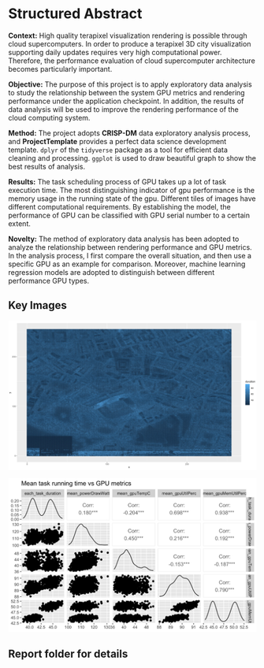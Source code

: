 # Structured Abstract

**Context:** High quality terapixel visualization rendering is possible through cloud supercomputers. In order to produce a terapixel 3D city visualization supporting daily updates requires very high computational power. Therefore, the performance evaluation of cloud supercomputer architecture becomes particularly important.

**Objective:** The purpose of this project is to apply exploratory data analysis to study the relationship between the system GPU metrics and rendering performance under the application checkpoint. In addition, the results of data analysis will be used to improve the rendering performance of the cloud computing system.

**Method:** The project adopts **CRISP-DM** data exploratory analysis process, and **ProjectTemplate** provides a perfect data science development template. `dplyr` of the `tidyverse` package as a tool for efficient data cleaning and processing. `ggplot` is used to draw beautiful graph to show the best results of analysis.

**Results:** The task scheduling process of GPU takes up a lot of task execution time. The most distinguishing indicator of gpu performance is the memory usage in the running state of the gpu. Different tiles of images have different computational requirements. By establishing the model, the performance of GPU can be classified with GPU serial number to a certain extent.

**Novelty:** The method of exploratory data analysis has been adopted to analyze the relationship between rendering performance and GPU metrics. In the analysis process, I first compare the overall situation, and then use a specific GPU as an example for comparison. Moreover, machine learning regression models are adopted to distinguish between different performance GPU types.

## Key Images

![image](https://github.com/PeiqiangLi/Cloud-Supercomputer-Analysis/blob/master/graphs/keyImages.png)


![image](https://github.com/PeiqiangLi/Cloud-Supercomputer-Analysis/blob/master/graphs/duration_metrics.png)

## Report folder for details
